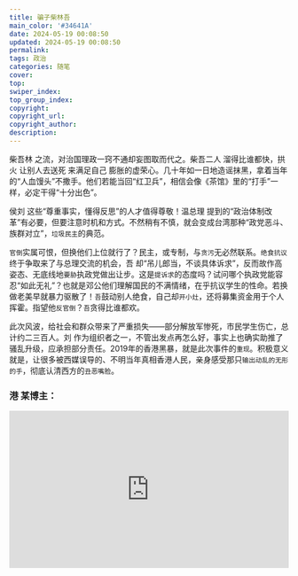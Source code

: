 ```yaml
---
title: 骗子柴林吾
main_color: '#34641A'
date: 2024-05-19 00:08:50
updated: 2024-05-19 00:08:50
permalink:
tags: 政治
categories: 随笔
cover:
top:
swiper_index:
top_group_index:
copyright:
copyright_url:
copyright_author:
description:
---
```


柴吾林 之流，对治国理政一窍不通却妄图取而代之。柴吾二人 溜得比谁都快，拱火 让别人去送死 来满足自己 膨胀的虚荣心。几十年如一日地造谣抹黑，拿着当年的“人血馒头”不撒手。他们若能当回“红卫兵”，相信会像《茶馆》里的“打手”一样，必定干得“十分出色”。 

侯刘 这些“尊重事实，懂得反思”的人才值得尊敬！温总理 提到的“政治体制改革”有必要，但要注意时机和方式。不然稍有不慎，就会变成台湾那种“政党恶斗、族群对立”，`垃圾民主`的典范。

`官倒`实属可恨，但换他们上位就行了？民主，或专制，与`贪污`无必然联系。`绝食抗议` 终于争取来了与总理交流的机会，吾 却“吊儿郎当，不谈具体诉求”，反而故作高姿态、无底线地`要胁`执政党做出让步。这是`提诉求`的态度吗？试问哪个执政党能容忍“如此无礼”？也就是邓公他们理解国民的不满情绪，在乎抗议学生的性命。若换做老美早就暴力驱散了！`吾`鼓动别人绝食，自己却`开小灶`，还将募集资金用于个人挥霍。指望他`反官倒`？`吾`贪得比谁都欢。

此次风波，给社会和群众带来了严重损失——部分解放军惨死，市民学生伤亡，总计约二三百人。刘 作为组织者之一，不管出发点再怎么好，事实上也确实助推了骚乱升级，应承担部分责任。2019年的香港黑暴，就是此次事件的`重现`。积极意义就是，让很多被西媒误导的、不明当年真相香港人民，亲身感受那只`输出动乱的无形的手`，彻底认清西方的`丑恶嘴脸`。




### 港 某博主：

<div class="video-container">
<iframe width="560" height="315" src="https://www.youtube.com/embed/DKncLtTtuUc?si=4D6wi-1nl0cq3GTS" title="YouTube video player" frameborder="0" allow="accelerometer; autoplay; clipboard-write; encrypted-media; gyroscope; picture-in-picture; web-share" referrerpolicy="strict-origin-when-cross-origin" allowfullscreen></iframe>
</div>

<style>
.video-container {
    position: relative;
    width: 100%;
    padding-top: 56.25%; /* 16:9 aspect ratio (height/width = 9/16 * 100%) */
}
.video-container iframe {
    position: absolute;
    top: 0;
    left: 0;
    width: 100%;
    height: 100%;
}
</style>

